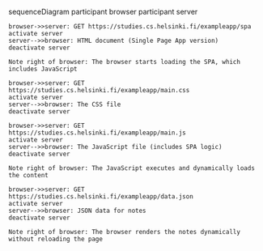 sequenceDiagram
    participant browser
    participant server

    browser->>server: GET https://studies.cs.helsinki.fi/exampleapp/spa
    activate server
    server-->>browser: HTML document (Single Page App version)
    deactivate server

    Note right of browser: The browser starts loading the SPA, which includes JavaScript

    browser->>server: GET https://studies.cs.helsinki.fi/exampleapp/main.css
    activate server
    server-->>browser: The CSS file
    deactivate server

    browser->>server: GET https://studies.cs.helsinki.fi/exampleapp/main.js
    activate server
    server-->>browser: The JavaScript file (includes SPA logic)
    deactivate server

    Note right of browser: The JavaScript executes and dynamically loads the content

    browser->>server: GET https://studies.cs.helsinki.fi/exampleapp/data.json
    activate server
    server-->>browser: JSON data for notes
    deactivate server

    Note right of browser: The browser renders the notes dynamically without reloading the page
